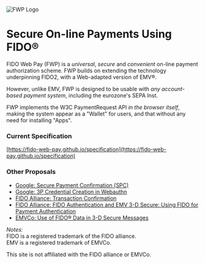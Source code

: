 ![FWP Logo](https://fido-web-pay.github.io/specification/images/fwp.svg)
# Secure On-line Payments Using FIDO&reg;
FIDO Web Pay (FWP) is a _universal_, _secure_ and _convenient_ on-line payment authorization scheme.
FWP builds on extending the technology underpinning FIDO2,
with a Web-adapted version of EMV&reg;.

However, unlike EMV, FWP is designed to be usable with _any account-based
payment system_, including the eurozone's SEPA Inst.

FWP implements the W3C PaymentRequest API _in the browser itself_,
making the system appear as a "Wallet" for users, and that without
any need for installing "Apps".

### Current Specification
[https://fido-web-pay.github.io/specification](https://fido-web-pay.github.io/specification)

### Other Proposals
- [Google: Secure Payment Confirmation (SPC)](https://github.com/rsolomakhin/secure-payment-confirmation)
- [Google: 3P Credential Creation in Webauthn](https://www.w3.org/2020/02/3p-creds-20200219.pdf)
- [FIDO Alliance: Transaction Confirmation](https://fidoalliance.org/white-paper-fido-transaction-confirmation/)
- [FIDO Alliance: FIDO Authentication and EMV 3-D Secure:
Using FIDO for Payment Authentication](https://media.fidoalliance.org/wp-content/uploads/2020/09/FIDO-and-EMV-3DS-Technical-Note-2020-09-01.pdf)
- [EMVCo: Use of FIDO® Data in 3-D Secure Messages](https://www.emvco.com/terms-of-use/?u=wp-content/uploads/documents/EMVCo_3DS_FIDOData-WPv1.0_20200710.pdf)

_Notes:_<br>
FIDO is a registered trademark of the FIDO alliance.<br>
EMV is a registered trademark of EMVCo.

This site is not affiliated with the FIDO alliance or EMVCo.
